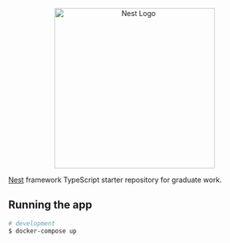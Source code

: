 <p align="center">
  <a href="http://nestjs.com/" target="blank"><img src="https://nestjs.com/img/logo_text.svg" width="320" alt="Nest Logo" /></a>
</p>

[Nest](https://github.com/nestjs/nest) framework TypeScript starter repository for graduate work.

## Running the app

```bash
# development
$ docker-compose up
```